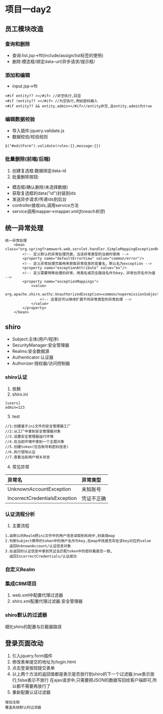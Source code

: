 # 项目一day2
## 员工模块改造
### 查询和删除
- 查询:list.jsp->ftl(include/assign/list标签的使用)
- 删除:模态框/绑定data-url/异步请求/提示框/
### 添加和编辑
- input.jsp->ftl

```
<#if entity?? ></#if> //非空执行,回显
<#if !entity?? ></#if> //为空执行,例如密码输入
<#if entity?? && entity.admin></#if>//entity非空,且entity.admin为true
```

### 编辑数据校验
- 导入插件:jquery.validate.js
- 数据校验/校验规则
```
$("#editForm").validate(rules:{},message:{})
```

### 批量删除(前端/后端)
1. 创建复选框:数据绑定data-id
2. 批量删除按钮:
  - 模态框(确认删除/未选择数据)
  - 获取复选框的data("id")封装到ids
  - 发送异步请求/传递ids到后台
  - controller接收ids,调用service方法
  - service调用mapper->mapper.xml(*foreach标签*)

## 统一异常处理
```
统一异常处理
	<bean class="org.springframework.web.servlet.handler.SimpleMappingExceptionResolver">
		<!-- 定义默认的异常处理页面，当该异常类型的注册时使用 -->
		<property name="defaultErrorView" value="common/error"/>
		<!-- 定义异常处理页面用来获取异常信息的变量名，默认名为exception -->
		<property name="exceptionAttribute" value="ex"/>
		<!-- 定义需要特殊处理的异常，用类名或完全路径名作为key，异常也页名作为值 -->
		<property name="exceptionMappings">
			<value>
				org.apache.shiro.authz.UnauthorizedException=common/nopermissionSubject
				<!-- 这里还可以继续扩展不同异常类型的异常处理 -->
			</value>
		</property>
	</bean>
```

## shiro
- Subject:主体(用户/程序)
- SecurityManager:安全管理器
- Realms:安全数据源
- Authenticator:认证器
- Authorizer:授权器/访问控制器

### shiro认证
1. 依赖
2. shiro.ini
```
[users]
admin=123
```
3. test
```
//1:创建基于ini文件的安全管理器工厂
//2:从工厂中拿到安全管理器对象
//3.设置安全管理器运行环境
//4.在当前环境中拿到一个主题对象
//5.创建token(包含账号和密码信息)
//6.执行登陆认证
//7.查看当前用户相关状态
```
4. 常见异常

| 异常名                        | 异常类型   |
|:----------------------------- |:---------- |
| UnknownAccountException       | 未知账号   |
| IncorrectCredentialsException | 凭证不正确 |

### 认证流程分析
1. 主要流程
```
1.由默认的Realm把ini文件中的用户信息读取到系统中,封装成map
2.判断Subject携带的token中的用户名作为key,在map中找是否存在该key对应的value
  返回UnknownAccount/认证信息对象
3.在返回的认证信息中拿到凭证去匹配token中的密码看是否一致,
  返回IncorrectCredentials/认证成功
```
### 自定义Realm
### 集成CRM项目
1. web.xml中配置代理过滤器
2. shiro.xml配置代理过滤器.安全管理器
### shiro默认的过滤器
细化shiro的配置与拦截器路径

## 登录页面改动
1. 引入jquery.form插件
2. 修改表单提交的地址为/login.html
3. 点击登录按钮提交表单
4. 以上两个方法的返回值都是表示是否放行到shiro的下一个过滤器,true表示放行,false表示不放行
在ajax请求中,只需要把JSON的数据写回给客户端即可,所以都不需要再放行了
5. 重新配置认证过滤器
```
增加注销
覆盖系统默认的过滤器
```
